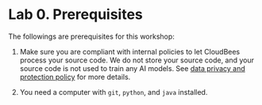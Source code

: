 # Lab 0. Prerequisites

The followings are prerequisites for this workshop:

1. Make sure you are compliant with internal policies to let CloudBees process your source code. We do not store your source code, and your source code is not used to train any AI models. See [data privacy and protection policy](https://www.launchableinc.com/docs/resources/policies/data-privacy-and-protection/) for more details.

1. You need a computer with `git`, `python`, and `java` installed.
